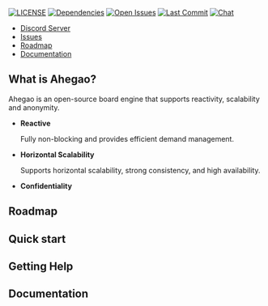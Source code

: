 [![LICENSE](https://img.shields.io/github/license/ahegao-board/ahegao-engine.svg)](https://github.com/ahegao-board/ahegao-engine/blob/master/LICENSE)
[![Dependencies](https://badgen.net/dependabot/ahegao-board/ahegao-engine?icon=dependabot)](#)
[![Open Issues](https://badgen.net/github/open-issues/ahegao-board/ahegao-engine)](https://github.com/ahegao-board/ahegao-engine/issues)
[![Last Commit](https://badgen.net/github/last-commit/ahegao-board/ahegao-engine)](#)
[![Chat](https://img.shields.io/discord/695742106978746398?color=7289DA&label=Discord)](https://discord.gg/T6rNdVW)

- [Discord Server](https://discord.gg/T6rNdVW)
- [Issues](https://github.com/ahegao-board/ahegao-engine/issues)
- [Roadmap](#roadmap)
- [Documentation](#documentation)

## What is Ahegao?

Ahegao is an open-source board engine that supports reactivity, scalability and anonymity.


- __Reactive__

    Fully non-blocking and provides efficient demand management.

- __Horizontal Scalability__

    Supports horizontal scalability, strong consistency, and high availability.

- __Confidentiality__


## Roadmap

## Quick start

## Getting Help

## Documentation
